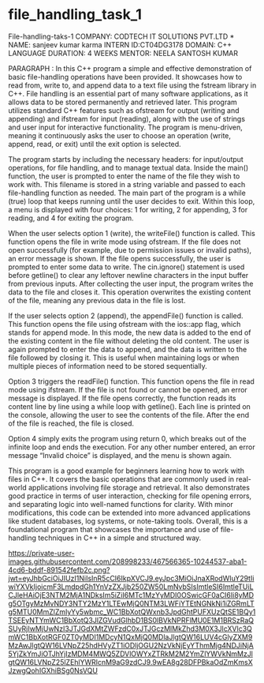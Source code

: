# file_handling_task_1
File-handling-taks-1
COMPANY: CODTECH IT SOLUTIONS PVT.LTD *
NAME: sanjeev kumar karma 
INTERN ID:CT04DG3178
DOMAIN: C++ LANGUAGE 
DURATION: 4 WEEKS
MENTOR: NEELA SANTOSH KUMAR 


PARAGRAPH : In this C++ program a simple and effective demonstration of basic file-handling operations have been provided. It showcases how to read from, write to, and append data to a text file using the fstream library in C++. File handling is an essential part of many software applications, as it allows data to be stored permanently and retrieved later. This program utilizes standard C++ features such as ofstream for output (writing and appending) and ifstream for input (reading), along with the use of strings and user input for interactive functionality. The program is menu-driven, meaning it continuously asks the user to choose an operation (write, append, read, or exit) until the exit option is selected.

The program starts by including the necessary headers: for input/output operations, for file handling, and to manage textual data. Inside the main() function, the user is prompted to enter the name of the file they wish to work with. This filename is stored in a string variable and passed to each file-handling function as needed. The main part of the program is a while (true) loop that keeps running until the user decides to exit. Within this loop, a menu is displayed with four choices: 1 for writing, 2 for appending, 3 for reading, and 4 for exiting the program.

When the user selects option 1 (write), the writeFile() function is called. This function opens the file in write mode using ofstream. If the file does not open successfully (for example, due to permission issues or invalid paths), an error message is shown. If the file opens successfully, the user is prompted to enter some data to write. The cin.ignore() statement is used before getline() to clear any leftover newline characters in the input buffer from previous inputs. After collecting the user input, the program writes the data to the file and closes it. This operation overwrites the existing content of the file, meaning any previous data in the file is lost.

If the user selects option 2 (append), the appendFile() function is called. This function opens the file using ofstream with the ios::app flag, which stands for append mode. In this mode, the new data is added to the end of the existing content in the file without deleting the old content. The user is again prompted to enter the data to append, and the data is written to the file followed by closing it. This is useful when maintaining logs or when multiple pieces of information need to be stored sequentially.

Option 3 triggers the readFile() function. This function opens the file in read mode using ifstream. If the file is not found or cannot be opened, an error message is displayed. If the file opens correctly, the function reads its content line by line using a while loop with getline(). Each line is printed on the console, allowing the user to see the contents of the file. After the end of the file is reached, the file is closed.

Option 4 simply exits the program using return 0, which breaks out of the infinite loop and ends the execution. For any other number entered, an error message “Invalid choice” is displayed, and the menu is shown again.

This program is a good example for beginners learning how to work with files in C++. It covers the basic operations that are commonly used in real-world applications involving file storage and retrieval. It also demonstrates good practice in terms of user interaction, checking for file opening errors, and separating logic into well-named functions for clarity. With minor modifications, this code can be extended into more advanced applications like student databases, log systems, or note-taking tools. Overall, this is a foundational program that showcases the importance and use of file-handling techniques in C++ in a simple and structured way.

https://private-user-images.githubusercontent.com/208998233/467566365-10244537-aba1-4cd6-bddf-891542fefb2c.png?jwt=eyJhbGciOiJIUzI1NiIsInR5cCI6IkpXVCJ9.eyJpc3MiOiJnaXRodWIuY29tIiwiYXVkIjoicmF3LmdpdGh1YnVzZXJjb250ZW50LmNvbSIsImtleSI6ImtleTUiLCJleHAiOjE3NTM2MjA1NDksIm5iZiI6MTc1MzYyMDI0OSwicGF0aCI6Ii8yMDg5OTgyMzMvNDY3NTY2MzY1LTEwMjQ0NTM3LWFiYTEtNGNkNi1iZGRmLTg5MTU0MmZlZmIyYy5wbmc_WC1BbXotQWxnb3JpdGhtPUFXUzQtSE1BQy1TSEEyNTYmWC1BbXotQ3JlZGVudGlhbD1BS0lBVkNPRFlMU0E1M1BRSzRaQSUyRjIwMjUwNzI3JTJGdXMtZWFzdC0xJTJGczMlMkZhd3M0X3JlcXVlc3QmWC1BbXotRGF0ZT0yMDI1MDcyN1QxMjQ0MDlaJlgtQW16LUV4cGlyZXM9MzAwJlgtQW16LVNpZ25hdHVyZT1iODljOGU2NzVkNjEyYThmMjg4NDJiNjA5YjZkYmJiOTJhYjIzMDM4MWQ5ZDVlOWYxZTRkM2M2YmZlYWVkNmMzJlgtQW16LVNpZ25lZEhlYWRlcnM9aG9zdCJ9.9wEA8g28DFPBkaOdZmKmsXJzwgQohIGXhiBSg0NsVQU

